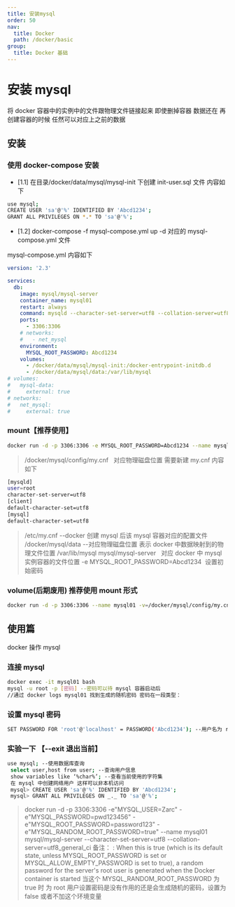 ```yaml
---
title: 安装mysql
order: 50
nav:
  title: Docker
  path: /docker/basic
group:
  title: Docker 基础
---
```


# 安装 mysql

将 docker 容器中的实例中的文件跟物理文件链接起来 即使删掉容器 数据还在 再创建容器的时候 任然可以对应上之前的数据

## 安装

### 使用 docker-compose 安装

- [1.1] 在目录/docker/data/mysql/mysql-init 下创建 init-user.sql 文件 内容如下

```bash
use mysql;
CREATE USER 'sa'@'%' IDENTIFIED BY 'Abcd1234';
GRANT ALL PRIVILEGES ON *.* TO 'sa'@'%';
```

- [1.2]
  docker-compose -f mysql-compose.yml up -d
  对应的 mysql-compose.yml 文件

mysql-compose.yml 内容如下

```yml
version: '2.3'

services:
  db:
    image: mysql/mysql-server
    container_name: mysql01
    restart: always
    command: mysqld --character-set-server=utf8 --collation-server=utf8_general_ci
    ports:
      - 3306:3306
    # networks:
    #   - net_mysql
    environment:
      MYSQL_ROOT_PASSWORD: Abcd1234
    volumes:
      - /docker/data/mysql/mysql-init:/docker-entrypoint-initdb.d
      - /docker/data/mysql/data:/var/lib/mysql
# volumes:
#   mysql-data:
#     external: true
# networks:
#   net_mysql:
#     external: true
```

### mount【推荐使用】

```bash
docker run -d -p 3306:3306 -e MYSQL_ROOT_PASSWORD=Abcd1234 --name mysql01 --restart always --mount type=bind,src=/docker/mysql/config/my.cnf,dst=/etc/my.cnf --mount type=bind,src=/docker/mysql/data,dst=/var/lib/mysql mysql
```

> /docker/mysql/config/my.cnf &nbsp;&nbsp;对应物理磁盘位置 需要新建 my.cnf 内容如下

```bash
[mysqld]
user=root
character-set-server=utf8
[client]
default-character-set=utf8
[mysql]
default-character-set=utf8
```

> /etc/my.cnf --docker 创建 mysql 后该 mysql 容器对应的配置文件
> /docker/mysql/data --对应物理磁盘位置 表示 docker 中数据映射到的物理文件位置
> /var/lib/mysql mysql/mysql-server &nbsp;&nbsp;对应 docker 中 mysql 实例容器的文件位置
> -e MYSQL_ROOT_PASSWORD=Abcd1234 &nbsp;设置初始密码

### volume(后期废用) 推荐使用 mount 形式

```bash
docker run -d -p 3306:3306 --name mysql01 -v=/docker/mysql/config/my.cnf:/etc/my.cnf -v=/docker/mysql/data:/var/lib/mysql mysql/mysql-server
```

## 使用篇

docker 操作 mysql

### 连接 mysql

```bash
docker exec -it mysql01 bash
mysql -u root -p [密码] --密码可以待 mysql 容器启动后
//通过 docker logs mysql01 找到生成的随机密码 密码在一段类型：
```

### 设置 mysql 密码

```bash
SET PASSWORD FOR 'root'@'localhost' = PASSWORD('Abcd1234'); --用户名为 root 密码为 Abcd1234
```

### 实验一下 【--exit 退出当前】

```bash
use mysql; --使用数据库查询
 select user,host from user; --查询用户信息
 show variables like ‘%char%’; --查看当前使用的字符集
 在 mysql 中创建网络用户 这样可以非本机访问
 mysql> CREATE USER 'sa'@'%' IDENTIFIED BY 'Abcd1234';
 mysql> GRANT ALL PRIVILEGES ON _._ TO 'sa'@'%';
```

> docker run -d -p 3306:3306 -e"MYSQL_USER=Zarc" -e"MYSQL_PASSWORD=pwd123456" -e"MYSQL_ROOT_PASSWORD=password123" -e"MYSQL_RANDOM_ROOT_PASSWORD=true" --name mysql01 mysql/mysql-server --character-set-server=utf8 --collation-server=utf8_general_ci
> 备注： : When this is true (which is its default state, unless MYSQL_ROOT_PASSWORD is set or MYSQL_ALLOW_EMPTY_PASSWORD is set to true), a random password for the server's root user is generated when the Docker container is started 当这个 MYSQL_RANDOM_ROOT_PASSWORD 为 true 时 为 root 用户设置密码是没有作用的还是会生成随机的密码，设置为 false 或者不加这个环境变量
